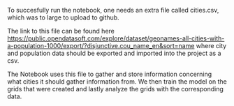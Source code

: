 To succesfully run the notebook, one needs an extra file called cities.csv, which was to large to upload to github.

The link to this file can be found here https://public.opendatasoft.com/explore/dataset/geonames-all-cities-with-a-population-1000/export/?disjunctive.cou_name_en&sort=name
where city and population data should be exported and imported into the project as a csv.

The Notebook uses this file to gather and store information concerning what cities it should gather information from. We then train the model on the grids that were created
and lastly analyze the grids with the corresponding data.


